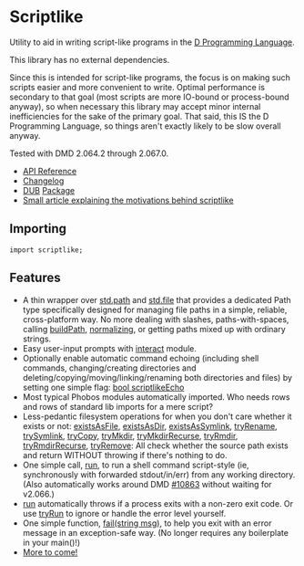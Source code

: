 Scriptlike
==========

Utility to aid in writing script-like programs in the [D Programming Language](http://dlang.org).

This library has no external dependencies.

Since this is intended for script-like programs, the focus is on making such scripts easier and more convenient to write. Optimal performance is secondary to that goal (most scripts are more IO-bound or process-bound anyway), so when necessary this library may accept minor internal inefficiencies for the sake of the primary goal. That said, this IS the D Programming Language, so things aren't exactly likely to be slow overall anyway.

Tested with DMD 2.064.2 through 2.067.0.

* [API Reference](http://semitwist.com/scriptlike)
* [Changelog](https://github.com/Abscissa/scriptlike/blob/master/CHANGELOG.md)
* [DUB](http://code.dlang.org/about) [Package](http://code.dlang.org/packages/scriptlike)
* [Small article explaining the motivations behind scriptlike](http://semitwist.com/articles/article/view/scriptlike-shell-scripting-in-d-annoyances-and-a-library-solution)

Importing
---------
```import scriptlike;```

Features
--------
* A thin wrapper over [std.path](http://dlang.org/phobos/std_path.html) and [std.file](http://dlang.org/phobos/std_file.html) that provides a dedicated Path type specifically designed for managing file paths in a simple, reliable, cross-platform way. No more dealing with slashes, paths-with-spaces, calling [buildPath](http://dlang.org/phobos/std_path.html#buildPath), [normalizing](http://dlang.org/phobos/std_path.html#buildNormalizedPath), or getting paths mixed up with ordinary strings.
* Easy user-input prompts with [interact](http://semitwist.com/scriptlike/interact.html) module.
* Optionally enable automatic command echoing (including shell commands, changing/creating directories and deleting/copying/moving/linking/renaming both directories and files) by setting one simple flag: [bool scriptlikeEcho](http://semitwist.com/scriptlike/path.html#scriptlikeEcho)
* Most typical Phobos modules automatically imported. Who needs rows and rows of standard lib imports for a mere script?
* Less-pedantic filesystem operations for when you don't care whether it exists or not: [existsAsFile](http://semitwist.com/scriptlike/path.html#existsAsFile), [existsAsDir](http://semitwist.com/scriptlike/path.html#existsAsDir), [existsAsSymlink](http://semitwist.com/scriptlike/path.html#existsAsSymlink), [tryRename](http://semitwist.com/scriptlike/path.html#tryRename), [trySymlink](http://semitwist.com/scriptlike/path.html#trySymlink), [tryCopy](http://semitwist.com/scriptlike/path.html#tryCopy), [tryMkdir](http://semitwist.com/scriptlike/path.html#tryMkdir), [tryMkdirRecurse](http://semitwist.com/scriptlike/path.html#tryMkdirRecurse), [tryRmdir](http://semitwist.com/scriptlike/path.html#tryRmdir), [tryRmdirRecurse](http://semitwist.com/scriptlike/path.html#tryRmdirRecurse), [tryRemove](http://semitwist.com/scriptlike/path.html#tryRemove): All check whether the source path exists and return WITHOUT throwing if there's nothing to do.
* One simple call, [run](http://semitwist.com/scriptlike/path.html#run), to run a shell command script-style (ie, synchronously with forwarded stdout/in/err) from any working directory. (Also automatically works around DMD [#10863](https://d.puremagic.com/issues/show_bug.cgi?id=10863) without waiting for v2.066.)
* [run](http://semitwist.com/scriptlike/path.html#run) automatically throws if a process exits with a non-zero exit code. Or use [tryRun](http://semitwist.com/scriptlike/path.html#tryRun) to ignore or handle the error level yourself.
* One simple function, [fail(string msg)](http://semitwist.com/scriptlike/fail.html#fail), to help you exit with an error message in an exception-safe way. (No longer requires any boilerplate in your main()!)
* [More to come!](https://github.com/Abscissa/scriptlike/issues)
